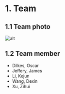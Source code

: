 # 1. Team
## 1.1 Team photo
![alt](./img/team%20photo.jpg)

## 1.2 Team member
- Dilkes, Oscar
- Jeffery, James
- Li, Kejun
- Wang, Dexin
- Xu, Zihui